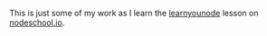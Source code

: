 This is just some of my work as I learn the [learnyounode](https://www.github.com/workshopper/learnyounode) lesson on [nodeschool.io](http://nodeschool.io).
